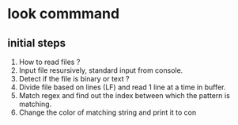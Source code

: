 # look commmand

## initial steps
1. How to read files ?
1. Input file resursively, standard input from console.
1. Detect if the file is binary or text ?
1. Divide file based on lines (LF) and read 1 line at a time in buffer.
1. Match regex and find out the index between which the pattern is matching.
1. Change the color of matching string and print it to con